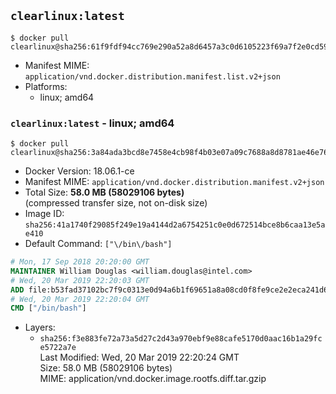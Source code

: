 ## `clearlinux:latest`

```console
$ docker pull clearlinux@sha256:61f9fdf94cc769e290a52a8d6457a3c0d6105223f69a7f2e0cd593d8b6a2c6ae
```

-	Manifest MIME: `application/vnd.docker.distribution.manifest.list.v2+json`
-	Platforms:
	-	linux; amd64

### `clearlinux:latest` - linux; amd64

```console
$ docker pull clearlinux@sha256:3a84ada3bcd8e7458e4cb98f4b03e07a09c7688a8d8781ae46e76309e8722440
```

-	Docker Version: 18.06.1-ce
-	Manifest MIME: `application/vnd.docker.distribution.manifest.v2+json`
-	Total Size: **58.0 MB (58029106 bytes)**  
	(compressed transfer size, not on-disk size)
-	Image ID: `sha256:41a1740f29085f249e19a4144d2a6754251c0e0d672514bce8b6caa13e5ae410`
-	Default Command: `["\/bin\/bash"]`

```dockerfile
# Mon, 17 Sep 2018 20:20:00 GMT
MAINTAINER William Douglas <william.douglas@intel.com>
# Wed, 20 Mar 2019 22:20:03 GMT
ADD file:b53fad37102bc7f9c0313e0d94a6b1f69651a8a08cd0f8fe9ce2e2eca241d60e in / 
# Wed, 20 Mar 2019 22:20:04 GMT
CMD ["/bin/bash"]
```

-	Layers:
	-	`sha256:f3e883fe72a73a5d27c2d43a970ebf9e88cafe5170d0aac16b1a29fce5722a7e`  
		Last Modified: Wed, 20 Mar 2019 22:20:24 GMT  
		Size: 58.0 MB (58029106 bytes)  
		MIME: application/vnd.docker.image.rootfs.diff.tar.gzip
